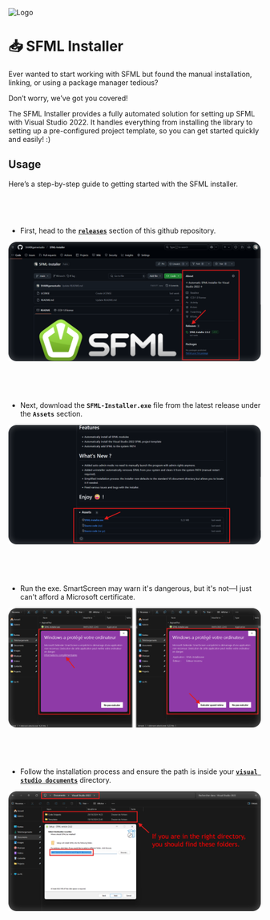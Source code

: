 
![Logo](https://www.sfml-dev.org/download/goodies/sfml-logo-big.png)

#

# 📥 SFML Installer
Ever wanted to start working with SFML but found the manual installation, linking, or using a package manager tedious?

Don’t worry, we’ve got you covered!

The SFML Installer provides a fully automated solution for setting up SFML with Visual Studio 2022. It handles everything from installing the library to setting up a pre-configured project template, so you can get started quickly and easily! :)

## Usage

Here’s a step-by-step guide to getting started with the SFML installer.

&nbsp;

&nbsp;

- First, head to the [**`releases`**](https://github.com/SHARKgamestudio/SFML-Installer/releases) section of this github repository.

![Screenshot](https://raw.githubusercontent.com/SHARKgamestudio/SFML-Installer/refs/heads/main/_Github/Tutorial0.png)

&nbsp;

&nbsp;

- Next, download the **`SFML-Installer.exe`** file from the latest release under the **`Assets`** section.

![Screenshot](https://raw.githubusercontent.com/SHARKgamestudio/SFML-Installer/refs/heads/main/_Github/Tutorial1.png)

&nbsp;

&nbsp;

- Run the exe. SmartScreen may warn it's dangerous, but it's not—I just can't afford a Microsoft certificate.

![Screenshot](https://raw.githubusercontent.com/SHARKgamestudio/SFML-Installer/refs/heads/main/_Github/Tutorial2.png)

&nbsp;

&nbsp;

- Follow the installation process and ensure the path is inside your [**`visual studio documents`**](https://telegra.ph/VS-Documents-Directory-01-04) directory.

![Screenshot](https://raw.githubusercontent.com/SHARKgamestudio/SFML-Installer/refs/heads/main/_Github/Tutorial3.png)
